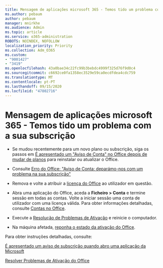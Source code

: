 ```yaml
---
title: Mensagem de aplicações microsoft 365 - Temos tido um problema com a sua subscrição
ms.author: pebaum
author: pebaum
manager: mnirkhe
ms.audience: Admin
ms.topic: article
ms.service: o365-administration
ROBOTS: NOINDEX, NOFOLLOW
localization_priority: Priority
ms.collection: Adm_O365
ms.custom:
- "9001427"
- "3419"
ms.openlocfilehash: 43a0bae34c22fc99b3bebdc4999f325d76f9d0c4
ms.sourcegitcommit: c6692ce0fa1358ec3529e59ca0ecdfdea4cdc759
ms.translationtype: MT
ms.contentlocale: pt-PT
ms.lasthandoff: 09/15/2020
ms.locfileid: "47802716"
---
```

# <a name="microsoft-365-apps-message---weve-run-into-a-problem-with-your-subscription"></a>Mensagem de aplicações microsoft 365 - Temos tido um problema com a sua subscrição

- Se mudou recentemente para um novo plano ou subscrição, siga os passos em [É apresentado um "Aviso de Conta" no Office depois de mudar de planos](https://support.office.com/article/-account-notice-appears-in-office-after-switching-office-365-plans-857dc33a-1efc-4ce7-ac3f-ef616314e27d) para reinstalar ou atualizar o Office.

- Consulte [Erro do Office: "Aviso de Conta: deparámo-nos com um problema na sua subscrição"](https://support.office.com/article/office-error-account-notice-we-ve-run-into-a-problem-with-your-office-365-subscription-17f71ecb-f53c-4f3d-ae18-7230ca1594c1)

- Remova e volte a atribuir a [licença do Office](https://docs.microsoft.com/microsoft-365/admin/add-users/add-users) ao utilizador em questão. 

- Abra uma aplicação do Office, aceda a **Ficheiro > Conta** e termine sessão em todas as contas. Volte a iniciar sessão uma conta de utilizador com uma licença válida. Para obter informações detalhadas, consulte [Contas no Office](https://support.office.com/article/accounts-in-office-628ea040-f265-49de-b986-be09c3ebf8a9).

- Execute a [Resolução de Problemas de Ativação](https://aka.ms/SARA-OfficeActivation-Alchemy) e reinicie o computador.

- Na máquina afetada, [reponha o estado da ativação do Office](https://docs.microsoft.com/office/troubleshoot/activation/reset-office-365-proplus-activation-state).

Para obter instruções detalhadas, consulte: 

[É apresentado um aviso de subscrição quando abro uma aplicação da Microsoft](https://support.office.com/article/a-subscription-notice-appears-when-i-open-an-office-365-application-4cabe32c-f594-4c0e-9191-3d3ade10cceb)

[Resolver Problemas de Ativação do Office](https://support.office.com/article/unlicensed-product-and-activation-errors-in-office-0d23d3c0-c19c-4b2f-9845-5344fedc4380)
